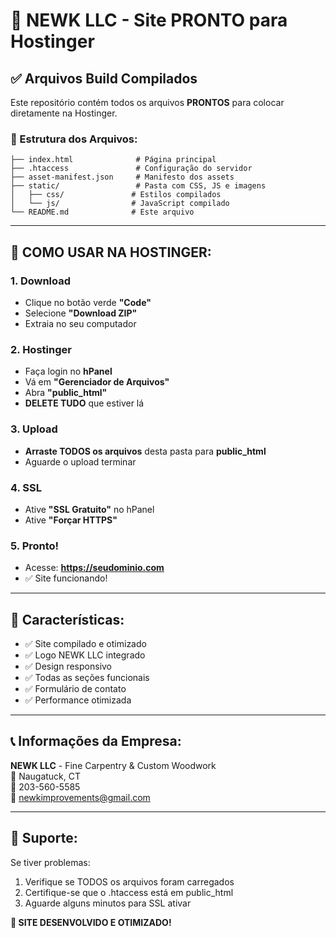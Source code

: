 # 🚀 NEWK LLC - Site PRONTO para Hostinger

## ✅ Arquivos Build Compilados

Este repositório contém todos os arquivos **PRONTOS** para colocar diretamente na Hostinger.

### 📁 Estrutura dos Arquivos:
```
├── index.html              # Página principal
├── .htaccess               # Configuração do servidor  
├── asset-manifest.json     # Manifesto dos assets
├── static/                 # Pasta com CSS, JS e imagens
│   ├── css/               # Estilos compilados
│   └── js/                # JavaScript compilado
└── README.md              # Este arquivo
```

---

## 🎯 COMO USAR NA HOSTINGER:

### 1. Download
- Clique no botão verde **"Code"** 
- Selecione **"Download ZIP"**
- Extraia no seu computador

### 2. Hostinger
- Faça login no **hPanel**
- Vá em **"Gerenciador de Arquivos"**
- Abra **"public_html"**
- **DELETE TUDO** que estiver lá

### 3. Upload
- **Arraste TODOS os arquivos** desta pasta para **public_html**
- Aguarde o upload terminar

### 4. SSL
- Ative **"SSL Gratuito"** no hPanel
- Ative **"Forçar HTTPS"**

### 5. Pronto!
- Acesse: **https://seudominio.com**
- ✅ Site funcionando!

---

## 🌟 Características:

- ✅ Site compilado e otimizado
- ✅ Logo NEWK LLC integrado  
- ✅ Design responsivo
- ✅ Todas as seções funcionais
- ✅ Formulário de contato
- ✅ Performance otimizada

---

## 📞 Informações da Empresa:

**NEWK LLC** - Fine Carpentry & Custom Woodwork  
📍 Naugatuck, CT  
📱 203-560-5585  
📧 newkimprovements@gmail.com

---

## 🔧 Suporte:

Se tiver problemas:
1. Verifique se TODOS os arquivos foram carregados
2. Certifique-se que o .htaccess está em public_html
3. Aguarde alguns minutos para SSL ativar

**🎉 SITE DESENVOLVIDO E OTIMIZADO!**
